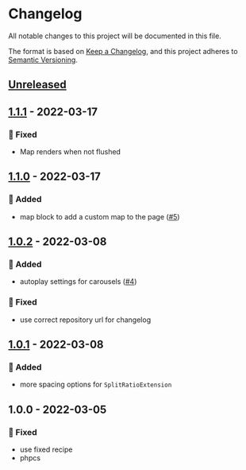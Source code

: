 # Changelog
All notable changes to this project will be documented in this file.

The format is based on [Keep a Changelog](https://keepachangelog.com/en/1.0.0/),
and this project adheres to [Semantic Versioning](https://semver.org/spec/v2.0.0.html).

<a name="unreleased"></a>
## [Unreleased]


<a name="1.1.1"></a>
## [1.1.1] - 2022-03-17
### 🐞 Fixed
- Map renders when not flushed


<a name="1.1.0"></a>
## [1.1.0] - 2022-03-17
### 🍰 Added
- map block to add a custom map to the page ([#5](https://github.com/Syntro-GmbH/elemental-bootstrap-blocks/issues/5))


<a name="1.0.2"></a>
## [1.0.2] - 2022-03-08
### 🍰 Added
- autoplay settings for carousels ([#4](https://github.com/Syntro-GmbH/elemental-bootstrap-blocks/issues/4))

### 🐞 Fixed
- use correct repository url for changelog


<a name="1.0.1"></a>
## [1.0.1] - 2022-03-08
### 🍰 Added
- more spacing options for `SplitRatioExtension`


<a name="1.0.0"></a>
## 1.0.0 - 2022-03-05
### 🐞 Fixed
- use fixed recipe
- phpcs


[Unreleased]: https://github.com/Syntro-GmbH/elemental-bootstrap-blocks/compare/1.1.1...HEAD
[1.1.1]: https://github.com/Syntro-GmbH/elemental-bootstrap-blocks/compare/1.1.0...1.1.1
[1.1.0]: https://github.com/Syntro-GmbH/elemental-bootstrap-blocks/compare/1.0.2...1.1.0
[1.0.2]: https://github.com/Syntro-GmbH/elemental-bootstrap-blocks/compare/1.0.1...1.0.2
[1.0.1]: https://github.com/Syntro-GmbH/elemental-bootstrap-blocks/compare/1.0.0...1.0.1
